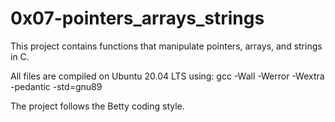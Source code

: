 # 0x07-pointers_arrays_strings

This project contains functions that manipulate pointers, arrays, and strings in C.

All files are compiled on Ubuntu 20.04 LTS using:
gcc -Wall -Werror -Wextra -pedantic -std=gnu89

The project follows the Betty coding style.
